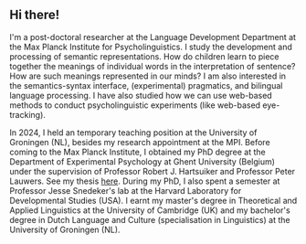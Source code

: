 ## Hi there!

I'm a post-doctoral researcher at the Language Development Department at the Max Planck Institute for Psycholinguistics. I study the development and processing of semantic representations. How do children learn to piece together the meanings of individual words in the interpretation of sentence? How are such meanings represented in our minds? I am also interested in the semantics-syntax interface, (experimental) pragmatics, and bilingual language processing. I have also studied how we can use web-based methods to conduct psycholinguistic experiments (like web-based eye-tracking).

In 2024, I held an temporary teaching position at the University of Groningen (NL), besides my research appointment at the MPI. Before coming to the Max Planck Institute, I obtained my PhD degree at the Department of Experimental Psychology at Ghent University  (Belgium) under the supervision of Professor Robert J. Hartsuiker and Professor Peter Lauwers. See my thesis [here](https://biblio.ugent.be/publication/8771073/file/8771111). During my PhD, I also spent a semester at Professor Jesse Snedeker's lab at the Harvard Laboratory for Developmental Studies (USA). I earnt my master's degree in Theoretical and Applied Linguistics at the University of Cambridge (UK) and my bachelor's degree in Dutch Language and Culture (specialisation in Linguistics) at the University of Groningen (NL).
